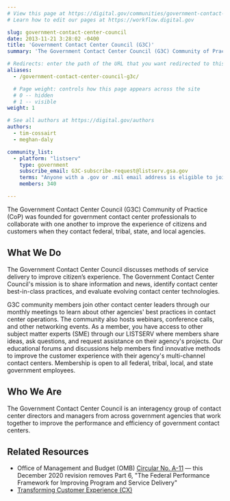 ```yaml
---
# View this page at https://digital.gov/communities/government-contact-center-council
# Learn how to edit our pages at https://workflow.digital.gov

slug: government-contact-center-council
date: 2013-11-21 3:28:02 -0400
title: 'Government Contact Center Council (G3C)'
summary: 'The Government Contact Center Council (G3C) Community of Practice (CoP) consists of contact center leaders from agencies in all levels of government focused on delivering exceptional customer experience.'

# Redirects: enter the path of the URL that you want redirected to this page
aliases:
  - /government-contact-center-council-g3c/

  # Page weight: controls how this page appears across the site
  # 0 -- hidden
  # 1 -- visible
weight: 1

# See all authors at https://digital.gov/authors
authors:
  - tim-cossairt
  - meghan-daly

community_list:
  - platform: "listserv"
    type: government
    subscribe_email: G3C-subscribe-request@listserv.gsa.gov
    terms: "Anyone with a .gov or .mil email address is eligible to join."
    members: 340

---
```


The Government Contact Center Council (G3C) Community of Practice (CoP) was founded for government contact center professionals to collaborate with one another to improve the experience of citizens and customers when they contact federal, tribal, state, and local agencies.

## What We Do

The Government Contact Center Council discusses methods of service delivery to improve citizen’s experience. The Government Contact Center Council's mission is to share information and news, identify contact center best-in-class practices, and evaluate evolving contact center technologies.

G3C community members join other contact center leaders through our monthly meetings to learn about other agencies' best practices in contact center operations. The community also hosts webinars, conference calls, and other networking events. As a member, you have access to other subject matter experts (SME) through our LISTSERV where members share ideas, ask questions, and request assistance on their agency's projects. Our educational forums and discussions help members find innovative methods to improve the customer experience with their agency's multi-channel contact centers. Membership is open to all federal, tribal, local, and state government employees.

## Who We Are

The Government Contact Center Council is an interagency group of contact center directors and managers from across government agencies that work together to improve the performance and efficiency of government contact centers.

## Related Resources

* Office of Management and Budget (OMB) [Circular No. A-11](https://www.whitehouse.gov/wp-content/uploads/2018/06/a11.pdf) — this December 2020 revision removes Part 6, "The Federal Performance Framework for Improving Program and Service Delivery"
* [Transforming Customer Experience (CX)](https://www.performance.gov/cx/)
